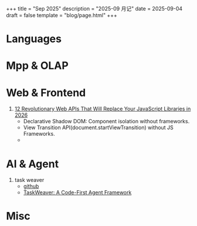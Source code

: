 +++
title = "Sep 2025"
description = "2025-09 月记"
date = 2025-09-04
draft = false
template = "blog/page.html"
+++

# Languages

# Mpp & OLAP

# Web & Frontend
1. [12 Revolutionary Web APIs That Will Replace Your JavaScript Libraries in 2026](https://medium.com/@orami98/12-revolutionary-web-apis-that-will-replace-your-javascript-libraries-in-2026-bf95b64ce1e3)
   - Declarative Shadow DOM: Component isolation without frameworks.
   - View Transition API(document.startViewTransition) without JS Frameworks.
   - 

# AI & Agent
1. task weaver
   - [github](https://github.com/microsoft/taskweaver/)
   - [TaskWeaver: A Code-First Agent Framework](https://export.arxiv.org/abs/2311.17541)

# Misc
